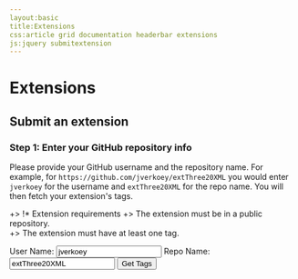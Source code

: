 ```yaml
---
layout:basic
title:Extensions
css:article grid documentation headerbar extensions
js:jquery submitextension
---
```


<div id="content">
<div class="fixed-width" markdown="1">

Extensions
==========

Submit an extension
-------------------

### Step 1: Enter your GitHub repository info

Please provide your GitHub username and the repository name. For example,
for `https://github.com/jverkoey/extThree20XML` you would enter `jverkoey` for the username and
`extThree20XML` for the repo name. You will then fetch your extension's tags.

+> !* Extension requirements
+> The extension must be in a public repository.    
+> The extension must have at least one tag.

<form action="/extensions/submit" method="POST" id="submitextension">
  <label for="username">User Name: <input id="username" name="username" type="text" value="jverkoey" /></label>
  <label for="reponame">Repo Name: <input id="reponame" name="reponame" type="text" value="extThree20XML" /></label>
  <input type="submit" value="Get Tags" />
</form>

<div id="step2" class="repoinfo"></div>
<div id="step3"></div>

</div> <!-- .fixed-width -->
</div> <!-- #content -->
